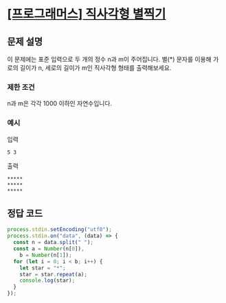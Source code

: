 # [\[프로그래머스\] 직사각형 별찍기](https://programmers.co.kr/learn/courses/30/lessons/12969)

## 문제 설명
이 문제에는 표준 입력으로 두 개의 정수 n과 m이 주어집니다.
별(*) 문자를 이용해 가로의 길이가 n, 세로의 길이가 m인 직사각형 형태를 출력해보세요.

### 제한 조건
n과 m은 각각 1000 이하인 자연수입니다.

### 예시

입력
```
5 3
```

출력
```
*****
*****
*****
```

## 정답 코드

```js
process.stdin.setEncoding("utf8");
process.stdin.on("data", (data) => {
  const n = data.split(" ");
  const a = Number(n[0]),
    b = Number(n[1]);
  for (let i = 0; i < b; i++) {
    let star = "*";
    star = star.repeat(a);
    console.log(star);
  }
});

```
